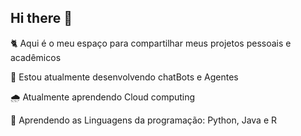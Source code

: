 ## Hi there 👋

<!--
**Fschaitel/Fschaitel** is a ✨ _special_ ✨ repository because its `README.md` (this file) appears on your GitHub profile.

Here are some ideas to get you started:

- 🔭 I’m currently working on ...
- 🌱 I’m currently learning ...
- 👯 I’m looking to collaborate on ...
- 🤔 I’m looking for help with ...
- 💬 Ask me about ...
- 📫 How to reach me: ...
- 😄 Pronouns: ...
- ⚡ Fun fact: ...
🐈😸😺🐙🐁☁️🌨️🌥️🌧️🎭🎮🖥️💻📋📚
-->

🐈 Aqui é o meu espaço para compartilhar meus projetos pessoais e acadêmicos

🤖 Estou atualmente desenvolvendo chatBots e Agentes 

🌧️ Atualmente aprendendo Cloud computing 

🐁 Aprendendo as Linguagens da programação: Python, Java e R 
